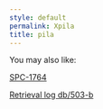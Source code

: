 ```yaml
---
style: default
permalink: Xpila
title: pila
---
```

You may also like:

[SPC-1764](http://scp-wiki.net/scp-1764)

[Retrieval log db/503-b](http://scp-wiki.net/retrieval-log-db-503-b)
